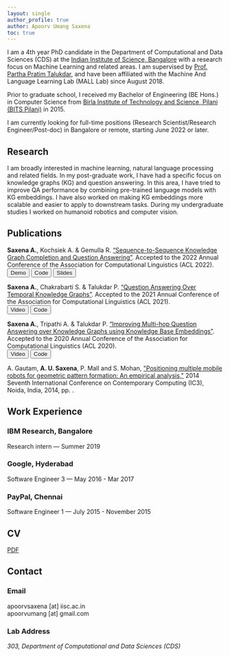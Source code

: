 ```yaml
---
layout: single
author_profile: true
author: Apoorv Umang Saxena
toc: true
---
```


I am a 4th year PhD candidate in the Department of Computational and Data Sciences (CDS) at the [Indian Institute of Science, Bangalore](https://www.iisc.ac.in/) with a research focus on Machine Learning and related areas. I am supervised by [Prof. Partha Pratim Talukdar](http://talukdar.net/), and have been affiliated with the Machine And Language Learning Lab (MALL Lab) since August 2018.

Prior to graduate school, I received my Bachelor of Engineering (BE Hons.) in Computer Science from [Birla Institute of Technology and Science, Pilani (BITS Pilani)](http://www.bits-pilani.ac.in/) in 2015.

I am currently looking for full-time positions (Research Scientist/Research Engineer/Post-doc) in Bangalore or remote, starting June 2022 or later.

## Research

I am broadly interested in machine learning, natural language processing and related fields. In my post-graduate work, I have had a specific focus on knowledge graphs (KG) and question answering. In this area, I have tried to improve QA performance by combining pre-trained language models with KG embeddings. I have also worked on making KG embeddings more scalable and easier to apply to downstream tasks.
During my undergraduate studies I worked on humanoid robotics and computer vision.


## Publications
**Saxena A.**, Kochsiek A. & Gemulla R. [“Sequence-to-Sequence Knowledge Graph Completion and Question Answering”](https://arxiv.org/abs/2203.10321). Accepted to the 2022 Annual Conference of the Association for Computational Linguistics (ACL 2022).<br>
<button>
<a style="text-decoration: none;" href="https://huggingface.co/spaces/apoorvumang/kgt5"><i class="fas fa-play"></i> Demo</a>
</button>
<button>
<a style="text-decoration: none;" href="https://github.com/apoorvumang/kgt5"><i class="fab fa-fw fa-github" aria-hidden="true"></i> Code</a>
</button>
<button>
<a style="text-decoration: none;" href="https://docs.google.com/presentation/d/1704LNdD9yQAdAIPnjKEqKaytS74GT_E83aCFFAgJAPs/edit?usp=sharing">
<i class="fa fa-archive"></i> Slides</a>
</button>



**Saxena A.**, Chakrabarti S. & Talukdar P. [“Question Answering Over Temporal Knowledge Graphs”](https://arxiv.org/abs/2106.01515). Accepted to the 2021 Annual Conference of the Association for Computational Linguistics (ACL 2021).<br>
<button>
<a style="text-decoration: none;" href="https://underline.io/lecture/25744-question-answering-over-temporal-knowledge-graphs"><i class="fas fa-video"></i> Video</a>
</button>
<button>
<a style="text-decoration: none;" href="https://github.com/apoorvumang/CronKGQA"><i class="fab fa-fw fa-github" aria-hidden="true"></i> Code</a>
</button>

**Saxena A.**, Tripathi A. & Talukdar P. [“Improving Multi-hop Question Answering over Knowledge Graphs using Knowledge Base Embeddings”](https://malllabiisc.github.io/publications/papers/final_embedkgqa.pdf). Accepted to the 2020 Annual Conference of the Association for Computational Linguistics (ACL 2020).<br>
<button>
<a style="text-decoration: none;" href="https://virtual.acl2020.org/paper_main.412.html"><i class="fas fa-video"></i> Video</a>
</button>
<button>
<a style="text-decoration: none;" href="https://github.com/malllabiisc/EmbedKGQA"><i class="fab fa-fw fa-github" aria-hidden="true"></i> Code</a>
</button>

A. Gautam, __A. U. Saxena__, P. Mall and S. Mohan, ["Positioning multiple mobile robots for geometric pattern formation: An empirical analysis,"](https://www.computer.org/csdl/proceedings/ic3/2014/5172/00/06897242-abs.html) 2014 Seventh International Conference on Contemporary Computing (IC3), Noida, India, 2014, pp. . 


## Work Experience

### IBM Research, Bangalore
Research intern — Summer 2019

### Google, Hyderabad
Software Engineer 3 — May 2016 - Mar 2017

### PayPal, Chennai
Software Engineer 1 — July 2015 - November 2015

## CV

[PDF]({{site.url}}/download/CV.pdf)

## Contact

### Email

apoorvsaxena [at] iisc.ac.in
<br />
apoorvumang [at] gmail.com

### Lab Address

_303, Department of Computational and Data Sciences (CDS)_

